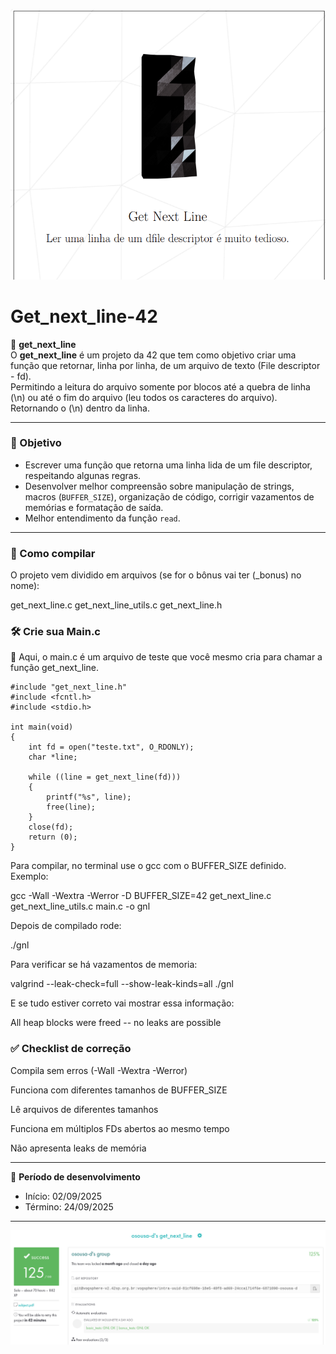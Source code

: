 ![Foto do projeto](img/get_next_line.png)

# Get_next_line-42  

📌 **get_next_line**  
O **get_next_line** é um projeto da 42 que tem como objetivo criar uma função que retornar, linha por linha, de um arquivo de texto (File descriptor - fd).  
Permitindo a leitura do arquivo somente por blocos até a quebra de linha (\n) ou até o fim do arquivo (leu todos os caracteres do arquivo).
Retornando o (\n) dentro da linha.

---

### 🎯 Objetivo  
- Escrever uma função que retorna uma linha lida de um file descriptor, respeitando algunas regras. 
- Desenvolver melhor compreensão sobre manipulação de strings, macros (`BUFFER_SIZE`), organização de código, corrigir vazamentos de memórias e formatação de saída.  
- Melhor entendimento da função `read`.
---

### 🚀 Como compilar

O projeto vem dividido em arquivos (se for o bônus vai ter (_bonus) no nome):

get_next_line.c
get_next_line_utils.c
get_next_line.h

### 🛠️ Crie sua Main.c

📌 Aqui, o main.c é um arquivo de teste que você mesmo cria para chamar a função get_next_line.
```
#include "get_next_line.h"
#include <fcntl.h>
#include <stdio.h>

int main(void)
{
    int fd = open("teste.txt", O_RDONLY);
    char *line;

    while ((line = get_next_line(fd)))
    {
        printf("%s", line);
        free(line);
    }
    close(fd);
    return (0);
}

```

Para compilar, no terminal use o gcc com o BUFFER_SIZE definido. Exemplo:

gcc -Wall -Wextra -Werror -D BUFFER_SIZE=42 get_next_line.c get_next_line_utils.c main.c -o gnl

Depois de compilado rode:

./gnl

Para verificar se há vazamentos de memoria:

valgrind --leak-check=full --show-leak-kinds=all ./gnl

E se tudo estiver correto vai mostrar essa informação:

All heap blocks were freed -- no leaks are possible


### ✅ Checklist de correção

 Compila sem erros (-Wall -Wextra -Werror)

 Funciona com diferentes tamanhos de BUFFER_SIZE

 Lê arquivos de diferentes tamanhos

 Funciona em múltiplos FDs abertos ao mesmo tempo

 Não apresenta leaks de memória

---

📅 **Período de desenvolvimento**  
- Início: 02/09/2025  
- Término: 24/09/2025  

---

![Foto projeto concluído](img/gnl_finish.png)
